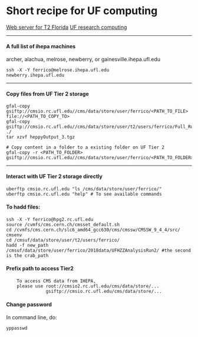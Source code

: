 # Short recipe for UF computing 

[Web server for T2 Florida](http://tier2.ihepa.ufl.edu/)
[UF research computing](https://www.rc.ufl.edu)

--------------

#### A full list of ihepa machines
archer, alachua, melrose, newberry, or gainesville.ihepa.ufl.edu

```
ssh -X -Y ferrico@melrose.ihepa.ufl.edu
newberry.ihepa.ufl.edu
```

--------------

#### Copy files from UF Tier 2 storage
```
gfal-copy gsiftp://cmsio.rc.ufl.edu//cms/data/store/user/ferrico/<PATH_TO_FILE> file://<PATH_TO_COPY_TO>
gfal-copy gsiftp://cmsio.rc.ufl.edu//cms/data/store/user/t2/users/ferrico/Full_RunII/ggH/GluGluHToZZTo4L_M125_2017.root ./
tar xzvf heppyOutput_3.tgz

# Copy content in a folder to a existing folder on UF Tier 2
gfal-copy -r <PATH_TO_FOLDER> gsiftp://cmsio.rc.ufl.edu//cms/data/store/user/ferrico/<PATH_TO_FOLDER>
```
--------------

#### Interact with UF Tier 2 storage directly
```
uberftp cmsio.rc.ufl.edu "ls /cms/data/store/user/ferrico/"
uberftp cmsio.rc.ufl.edu "help" # To see available commands
```

#### To hadd files:
```
ssh -X -Y ferrico@hpg2.rc.ufl.edu
source /cvmfs/cms.cern.ch/cmsset_default.sh
cd /cvmfs/cms.cern.ch/slc6_amd64_gcc630/cms/cmssw/CMSSW_9_4_4/src/
cmsenv 
cd /cmsuf/data/store/user/t2/users/ferrico/
hadd -f new_path /cmsuf/data/store/user/ferrico/2018data/UFHZZAnalysisRun2/ #the second is the crab_path
```


#### Prefix path to access Tier2
```
    To access CMS data from IHEPA,
    please use root://cmsio2.rc.ufl.edu/cms/data/store/...
               gsiftp://cmsio.rc.ufl.edu/cms/data/store/...
```

#### Change password
In command line, do:
```
yppasswd
```
